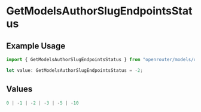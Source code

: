 # GetModelsAuthorSlugEndpointsStatus

## Example Usage

```typescript
import { GetModelsAuthorSlugEndpointsStatus } from "openrouter/models/operations";

let value: GetModelsAuthorSlugEndpointsStatus = -2;
```

## Values

```typescript
0 | -1 | -2 | -3 | -5 | -10
```